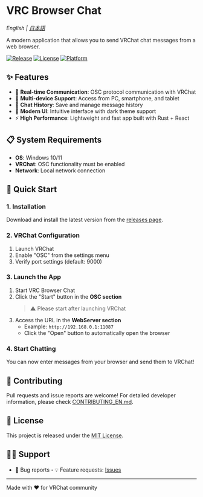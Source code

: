 # VRC Browser Chat

*English | [日本語](README.md)*

A modern application that allows you to send VRChat chat messages from a web browser.

[![Release](https://img.shields.io/github/v/release/kanaru0928/vrc-browser-chat)](https://github.com/kanaru0928/vrc-browser-chat/releases)
[![License](https://img.shields.io/github/license/kanaru0928/vrc-browser-chat)](LICENSE)
[![Platform](https://img.shields.io/badge/platform-Windows-blue)](https://github.com/kanaru0928/vrc-browser-chat)

## ✨ Features

- 🚀 **Real-time Communication**: OSC protocol communication with VRChat
- 📱 **Multi-device Support**: Access from PC, smartphone, and tablet
- 💾 **Chat History**: Save and manage message history
- 🎨 **Modern UI**: Intuitive interface with dark theme support
- ⚡ **High Performance**: Lightweight and fast app built with Rust + React

## 📋 System Requirements

- **OS**: Windows 10/11
- **VRChat**: OSC functionality must be enabled
- **Network**: Local network connection

## 🚀 Quick Start

### 1. Installation

Download and install the latest version from the [releases page](https://github.com/yourusername/vrc-browser-chat/releases).

### 2. VRChat Configuration

1. Launch VRChat
2. Enable "OSC" from the settings menu
3. Verify port settings (default: 9000)

### 3. Launch the App

1. Start VRC Browser Chat
2. Click the "Start" button in the **OSC section**
   > ⚠️ Please start after launching VRChat
3. Access the URL in the **WebServer section**
   - Example: `http://192.168.0.1:11087`
   - Click the "Open" button to automatically open the browser

### 4. Start Chatting

You can now enter messages from your browser and send them to VRChat!

## 🤝 Contributing

Pull requests and issue reports are welcome! For detailed developer information, please check [CONTRIBUTING_EN.md](docs/CONTRIBUTING_EN.md).

## 📄 License

This project is released under the [MIT License](LICENSE).

## 🙋‍♂️ Support

- 🐛 Bug reports・💡 Feature requests: [Issues](https://github.com/kanaru0928/vrc-browser-chat/issues)

---

Made with ❤️ for VRChat community
